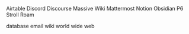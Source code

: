 Airtable
Discord
Discourse
Massive Wiki
Mattermost
Notion
Obsidian
P6
Stroll
Roam

database
email
wiki
world wide web
